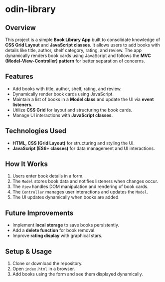 # odin-library

## **Overview**
This project is a simple **Book Library App** built to consolidate knowledge of **CSS Grid Layout** and **JavaScript classes**. It allows users to add books with details like title, author, shelf category, rating, and review. The app dynamically renders book cards using JavaScript and follows the **MVC (Model-View-Controller) pattern** for better separation of concerns.

## **Features**
- Add books with title, author, shelf, rating, and review.  
- Dynamically render book cards using JavaScript.  
- Maintain a list of books in a **Model class** and update the UI via **event listeners**.  
- Utilize **CSS Grid** for layout and structuring the book cards.  
- Manage UI interactions with **JavaScript classes**.  

## **Technologies Used**
- **HTML, CSS (Grid Layout)** for structuring and styling the UI.  
- **JavaScript (ES6+ classes)** for data management and UI interactions.  

## **How It Works**
1. Users enter book details in a form.  
2. The `Model` stores book data and notifies listeners when changes occur.  
3. The `View` handles DOM manipulation and rendering of book cards.  
4. The `Controller` manages user interactions and updates the `Model`.  
5. The UI updates dynamically when books are added.  

## **Future Improvements**
- Implement **local storage** to save books persistently.  
- Add a **delete function** for book removal.  
- Improve **rating display** with graphical stars.  

## **Setup & Usage**
1. Clone or download the repository.  
2. Open `index.html` in a browser.  
3. Add books using the form and see them displayed dynamically.  

